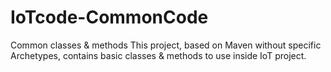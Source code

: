 # IoTcode-CommonCode
Common classes &amp; methods
This project, based on Maven without specific Archetypes, contains basic classes & methods to use inside IoT project.
